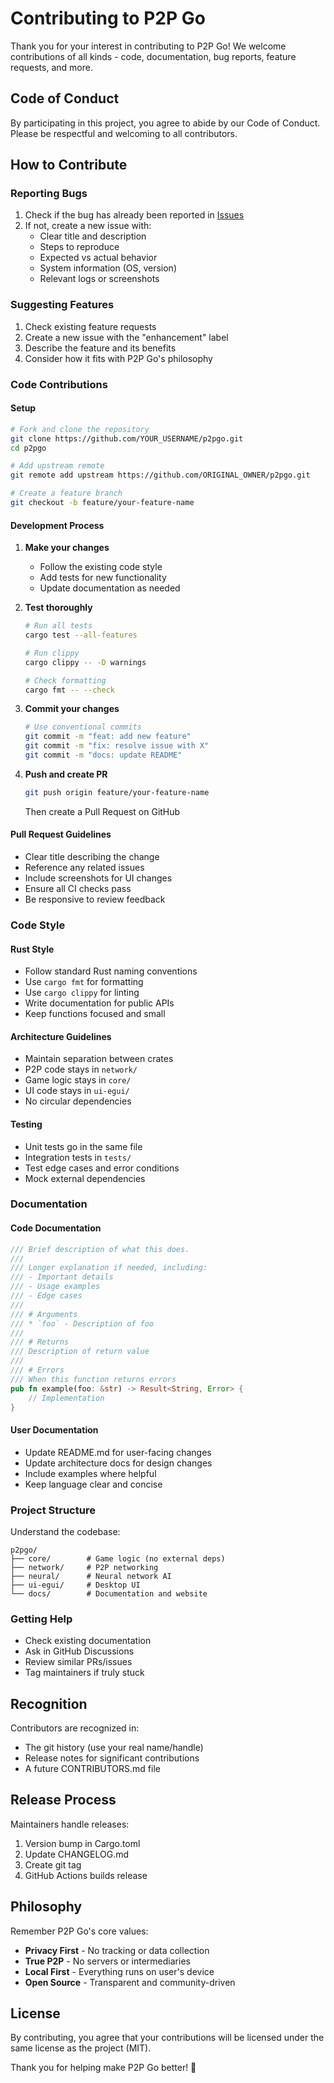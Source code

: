 # Contributing to P2P Go

Thank you for your interest in contributing to P2P Go! We welcome contributions of all kinds - code, documentation, bug reports, feature requests, and more.

## Code of Conduct

By participating in this project, you agree to abide by our Code of Conduct. Please be respectful and welcoming to all contributors.

## How to Contribute

### Reporting Bugs

1. Check if the bug has already been reported in [Issues](https://github.com/yourusername/p2pgo/issues)
2. If not, create a new issue with:
   - Clear title and description
   - Steps to reproduce
   - Expected vs actual behavior
   - System information (OS, version)
   - Relevant logs or screenshots

### Suggesting Features

1. Check existing feature requests
2. Create a new issue with the "enhancement" label
3. Describe the feature and its benefits
4. Consider how it fits with P2P Go's philosophy

### Code Contributions

#### Setup

```bash
# Fork and clone the repository
git clone https://github.com/YOUR_USERNAME/p2pgo.git
cd p2pgo

# Add upstream remote
git remote add upstream https://github.com/ORIGINAL_OWNER/p2pgo.git

# Create a feature branch
git checkout -b feature/your-feature-name
```

#### Development Process

1. **Make your changes**
   - Follow the existing code style
   - Add tests for new functionality
   - Update documentation as needed

2. **Test thoroughly**
   ```bash
   # Run all tests
   cargo test --all-features
   
   # Run clippy
   cargo clippy -- -D warnings
   
   # Check formatting
   cargo fmt -- --check
   ```

3. **Commit your changes**
   ```bash
   # Use conventional commits
   git commit -m "feat: add new feature"
   git commit -m "fix: resolve issue with X"
   git commit -m "docs: update README"
   ```

4. **Push and create PR**
   ```bash
   git push origin feature/your-feature-name
   ```
   Then create a Pull Request on GitHub

#### Pull Request Guidelines

- Clear title describing the change
- Reference any related issues
- Include screenshots for UI changes
- Ensure all CI checks pass
- Be responsive to review feedback

### Code Style

#### Rust Style

- Follow standard Rust naming conventions
- Use `cargo fmt` for formatting
- Use `cargo clippy` for linting
- Write documentation for public APIs
- Keep functions focused and small

#### Architecture Guidelines

- Maintain separation between crates
- P2P code stays in `network/`
- Game logic stays in `core/`
- UI code stays in `ui-egui/`
- No circular dependencies

#### Testing

- Unit tests go in the same file
- Integration tests in `tests/`
- Test edge cases and error conditions
- Mock external dependencies

### Documentation

#### Code Documentation

```rust
/// Brief description of what this does.
///
/// Longer explanation if needed, including:
/// - Important details
/// - Usage examples
/// - Edge cases
///
/// # Arguments
/// * `foo` - Description of foo
///
/// # Returns
/// Description of return value
///
/// # Errors
/// When this function returns errors
pub fn example(foo: &str) -> Result<String, Error> {
    // Implementation
}
```

#### User Documentation

- Update README.md for user-facing changes
- Update architecture docs for design changes
- Include examples where helpful
- Keep language clear and concise

### Project Structure

Understand the codebase:

```
p2pgo/
├── core/        # Game logic (no external deps)
├── network/     # P2P networking
├── neural/      # Neural network AI
├── ui-egui/     # Desktop UI
└── docs/        # Documentation and website
```

### Getting Help

- Check existing documentation
- Ask in GitHub Discussions
- Review similar PRs/issues
- Tag maintainers if truly stuck

## Recognition

Contributors are recognized in:
- The git history (use your real name/handle)
- Release notes for significant contributions
- A future CONTRIBUTORS.md file

## Release Process

Maintainers handle releases:
1. Version bump in Cargo.toml
2. Update CHANGELOG.md
3. Create git tag
4. GitHub Actions builds release

## Philosophy

Remember P2P Go's core values:
- **Privacy First** - No tracking or data collection
- **True P2P** - No servers or intermediaries
- **Local First** - Everything runs on user's device
- **Open Source** - Transparent and community-driven

## License

By contributing, you agree that your contributions will be licensed under the same license as the project (MIT).

Thank you for helping make P2P Go better! 🎯